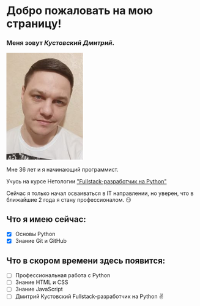 # Добро пожаловать на мою страницу!

### Меня зовут _**Кустовский Дмитрий**_.

![Alt text](Me.jpg)

Мне 36 лет и я начинающий программист.

Учусь на курсе Нетологии ["Fullstack-разработчик на Python"](https://netology.ru/programs/fullstack-python-dev)

Сейчас я только начал осваиваться в IT направлении, но уверен, что в ближайшие 2 года я стану профессионалом. :smirk:


## Что я имею сейчас:
- [x] Основы Python
- [x] Знание Git и GitHub

## Что в скором времени здесь появится:
- [ ] Профессиональная работа с Python
- [ ] Знание HTML и CSS
- [ ] Знание JavaScript
- [ ] Дмитрий Кустовский Fullstack-разработчик на Python :v: